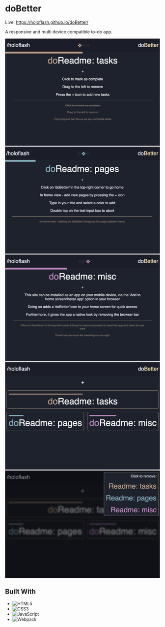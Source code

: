 # doBetter

Live: https://holoflash.github.io/doBetter/

A responsive and multi device compatible to-do app.

<img
  src="src/images/Screenshot 2023-01-11 at 18.19.46.png"
  alt="1">
<img
  src="src/images/Screenshot 2023-01-11 at 18.19.52.png"
  alt="2">
<img
  src="src/images/Screenshot 2023-01-11 at 18.20.01.png"
  alt="3">
<img
  src="src/images/Screenshot 2023-01-11 at 18.20.12.png"
  alt="1">
<img
  src="src/images/Screenshot 2023-01-11 at 18.20.19.png"
  alt="1">

## Built With

-   ![HTML5](https://img.shields.io/static/v1?label=&message=HTML5&color=E34F26&logo=html5&logoColor=ffffff)
-   ![CSS3](https://img.shields.io/static/v1?label=&message=CSS3&color=1572B6&logo=css3&logoColor=ffffff)
-   ![JavaScript](https://img.shields.io/static/v1?label=&message=JavaScript&color=F7DF1E&logo=javascript&logoColor=000000)
-   ![Webpack](https://img.shields.io/static/v1?label=&message=Webpack&color=8DD6F9&logo=webpack&logoColor=ffffff)
